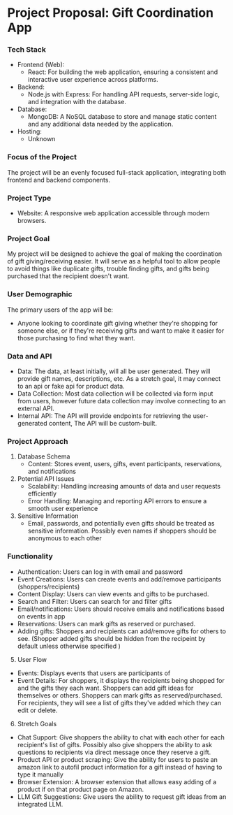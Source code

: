 # Project Proposal: Gift Coordination App

### Tech Stack

-   Frontend (Web):
    -   React: For building the web application, ensuring a consistent and interactive
        user experience across platforms.
-   Backend:
    -   Node.js with Express: For handling API requests, server-side logic, and
        integration with the database.
-   Database:
    -   MongoDB: A NoSQL database to store and manage static content and any
        additional data needed by the application.
-   Hosting:
    -   Unknown

### Focus of the Project

The project will be an evenly focused full-stack application, integrating both frontend and
backend components.

### Project Type

-   Website: A responsive web application accessible through modern browsers.

### Project Goal

My project will be designed to achieve the goal of making the coordination of gift giving/receiving easier. It will serve as a helpful tool to allow people to avoid things like duplicate gifts, trouble finding gifts, and gifts being purchased that the recipient doesn't want.

### User Demographic

The primary users of the app will be:

-   Anyone looking to coordinate gift giving whether they're shopping for someone else, or if they're receiving gifts and want to make it easier for those purchasing to find what they want.

### Data and API

-   Data: The data, at least initially, will all be user generated. They will provide gift names, descriptions, etc. As a stretch goal, it may connect to an api or fake api for product data.
-   Data Collection: Most data collection will be collected via form input from users, however future data collection may involve connecting to an external API.
-   Internal API: The API will provide endpoints for retrieving the user-generated content, The API will be custom-built.

### Project Approach

1. Database Schema
    - Content: Stores event, users, gifts, event participants, reservations, and notifications
2. Potential API Issues
    - Scalability: Handling increasing amounts of data and user requests efficiently
    - Error Handling: Managing and reporting API errors to ensure a smooth user
      experience
3. Sensitive Information
    - Email, passwords, and potentially even gifts should be treated as sensitive information. Possibly even names if shoppers should be anonymous to each other

### Functionality

-   Authentication: Users can log in with email and password
-   Event Creations: Users can create events and add/remove participants (shoppers/recipients)
-   Content Display: Users can view events and gifts to be purchased.
-   Search and Filter: Users can search for and filter gifts
-   Email/notifications: Users should receive emails and notifications based on events in app
-   Reservations: Users can mark gifts as reserved or purchased.
-   Adding gifts: Shoppers and recipients can add/remove gifts for others to see. (Shopper added gifts should be hidden from the recipeint by default unless otherwise specified )

5. User Flow

-   Events: Displays events that users are participants of
-   Event Details: For shoppers, it displays the recipients being shopped for and the gifts they each want. Shoppers can add gift ideas for themselves or others. Shoppers can mark gifts as reserved/purchased. For recipients, they will see a list of gifts they've added which they can edit or delete.

6. Stretch Goals

-   Chat Support: Give shoppers the ability to chat with each other for each recipient's list of gifts. Possibly also give shoppers the ability to ask questions to recipients via direct message once they reserve a gift.
-   Product API or product scraping: Give the ability for users to paste an amazon link to autofil product information for a gift instead of having to type it manually
-   Browser Extension: A browser extension that allows easy adding of a product if on that product page on Amazon.
-   LLM Gift Suggestions: Give users the ability to request gift ideas from an integrated LLM.
